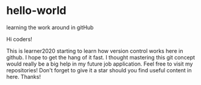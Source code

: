 # hello-world
learning the work around in gitHub

Hi coders!

This is learner2020 starting to learn how version control works here in github. I hope to get the hang of it fast. 
I thought mastering this git concept would really be a big help in my future job application.
Feel free to visit my repositories! Don't forget to give it a star should you find useful content in here. Thanks! 

